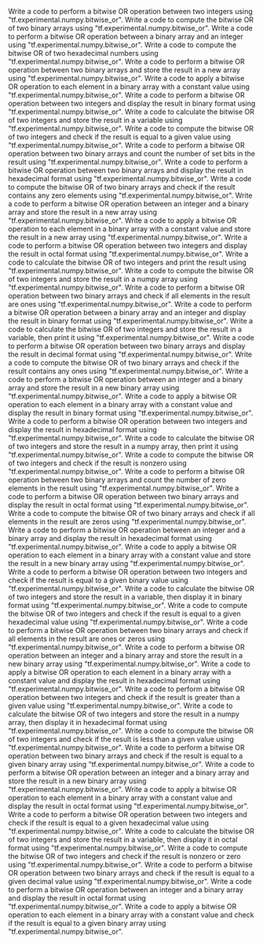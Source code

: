 Write a code to perform a bitwise OR operation between two integers using "tf.experimental.numpy.bitwise_or".
Write a code to compute the bitwise OR of two binary arrays using "tf.experimental.numpy.bitwise_or".
Write a code to perform a bitwise OR operation between a binary array and an integer using "tf.experimental.numpy.bitwise_or".
Write a code to compute the bitwise OR of two hexadecimal numbers using "tf.experimental.numpy.bitwise_or".
Write a code to perform a bitwise OR operation between two binary arrays and store the result in a new array using "tf.experimental.numpy.bitwise_or".
Write a code to apply a bitwise OR operation to each element in a binary array with a constant value using "tf.experimental.numpy.bitwise_or".
Write a code to perform a bitwise OR operation between two integers and display the result in binary format using "tf.experimental.numpy.bitwise_or".
Write a code to calculate the bitwise OR of two integers and store the result in a variable using "tf.experimental.numpy.bitwise_or".
Write a code to compute the bitwise OR of two integers and check if the result is equal to a given value using "tf.experimental.numpy.bitwise_or".
Write a code to perform a bitwise OR operation between two binary arrays and count the number of set bits in the result using "tf.experimental.numpy.bitwise_or".
Write a code to perform a bitwise OR operation between two binary arrays and display the result in hexadecimal format using "tf.experimental.numpy.bitwise_or".
Write a code to compute the bitwise OR of two binary arrays and check if the result contains any zero elements using "tf.experimental.numpy.bitwise_or".
Write a code to perform a bitwise OR operation between an integer and a binary array and store the result in a new array using "tf.experimental.numpy.bitwise_or".
Write a code to apply a bitwise OR operation to each element in a binary array with a constant value and store the result in a new array using "tf.experimental.numpy.bitwise_or".
Write a code to perform a bitwise OR operation between two integers and display the result in octal format using "tf.experimental.numpy.bitwise_or".
Write a code to calculate the bitwise OR of two integers and print the result using "tf.experimental.numpy.bitwise_or".
Write a code to compute the bitwise OR of two integers and store the result in a numpy array using "tf.experimental.numpy.bitwise_or".
Write a code to perform a bitwise OR operation between two binary arrays and check if all elements in the result are ones using "tf.experimental.numpy.bitwise_or".
Write a code to perform a bitwise OR operation between a binary array and an integer and display the result in binary format using "tf.experimental.numpy.bitwise_or".
Write a code to calculate the bitwise OR of two integers and store the result in a variable, then print it using "tf.experimental.numpy.bitwise_or".
Write a code to perform a bitwise OR operation between two binary arrays and display the result in decimal format using "tf.experimental.numpy.bitwise_or".
Write a code to compute the bitwise OR of two binary arrays and check if the result contains any ones using "tf.experimental.numpy.bitwise_or".
Write a code to perform a bitwise OR operation between an integer and a binary array and store the result in a new binary array using "tf.experimental.numpy.bitwise_or".
Write a code to apply a bitwise OR operation to each element in a binary array with a constant value and display the result in binary format using "tf.experimental.numpy.bitwise_or".
Write a code to perform a bitwise OR operation between two integers and display the result in hexadecimal format using "tf.experimental.numpy.bitwise_or".
Write a code to calculate the bitwise OR of two integers and store the result in a numpy array, then print it using "tf.experimental.numpy.bitwise_or".
Write a code to compute the bitwise OR of two integers and check if the result is nonzero using "tf.experimental.numpy.bitwise_or".
Write a code to perform a bitwise OR operation between two binary arrays and count the number of zero elements in the result using "tf.experimental.numpy.bitwise_or".
Write a code to perform a bitwise OR operation between two binary arrays and display the result in octal format using "tf.experimental.numpy.bitwise_or".
Write a code to compute the bitwise OR of two binary arrays and check if all elements in the result are zeros using "tf.experimental.numpy.bitwise_or".
Write a code to perform a bitwise OR operation between an integer and a binary array and display the result in hexadecimal format using "tf.experimental.numpy.bitwise_or".
Write a code to apply a bitwise OR operation to each element in a binary array with a constant value and store the result in a new binary array using "tf.experimental.numpy.bitwise_or".
Write a code to perform a bitwise OR operation between two integers and check if the result is equal to a given binary value using "tf.experimental.numpy.bitwise_or".
Write a code to calculate the bitwise OR of two integers and store the result in a variable, then display it in binary format using "tf.experimental.numpy.bitwise_or".
Write a code to compute the bitwise OR of two integers and check if the result is equal to a given hexadecimal value using "tf.experimental.numpy.bitwise_or".
Write a code to perform a bitwise OR operation between two binary arrays and check if all elements in the result are ones or zeros using "tf.experimental.numpy.bitwise_or".
Write a code to perform a bitwise OR operation between an integer and a binary array and store the result in a new binary array using "tf.experimental.numpy.bitwise_or".
Write a code to apply a bitwise OR operation to each element in a binary array with a constant value and display the result in hexadecimal format using "tf.experimental.numpy.bitwise_or".
Write a code to perform a bitwise OR operation between two integers and check if the result is greater than a given value using "tf.experimental.numpy.bitwise_or".
Write a code to calculate the bitwise OR of two integers and store the result in a numpy array, then display it in hexadecimal format using "tf.experimental.numpy.bitwise_or".
Write a code to compute the bitwise OR of two integers and check if the result is less than a given value using "tf.experimental.numpy.bitwise_or".
Write a code to perform a bitwise OR operation between two binary arrays and check if the result is equal to a given binary array using "tf.experimental.numpy.bitwise_or".
Write a code to perform a bitwise OR operation between an integer and a binary array and store the result in a new binary array using "tf.experimental.numpy.bitwise_or".
Write a code to apply a bitwise OR operation to each element in a binary array with a constant value and display the result in octal format using "tf.experimental.numpy.bitwise_or".
Write a code to perform a bitwise OR operation between two integers and check if the result is equal to a given hexadecimal value using "tf.experimental.numpy.bitwise_or".
Write a code to calculate the bitwise OR of two integers and store the result in a variable, then display it in octal format using "tf.experimental.numpy.bitwise_or".
Write a code to compute the bitwise OR of two integers and check if the result is nonzero or zero using "tf.experimental.numpy.bitwise_or".
Write a code to perform a bitwise OR operation between two binary arrays and check if the result is equal to a given decimal value using "tf.experimental.numpy.bitwise_or".
Write a code to perform a bitwise OR operation between an integer and a binary array and display the result in octal format using "tf.experimental.numpy.bitwise_or".
Write a code to apply a bitwise OR operation to each element in a binary array with a constant value and check if the result is equal to a given binary array using "tf.experimental.numpy.bitwise_or".